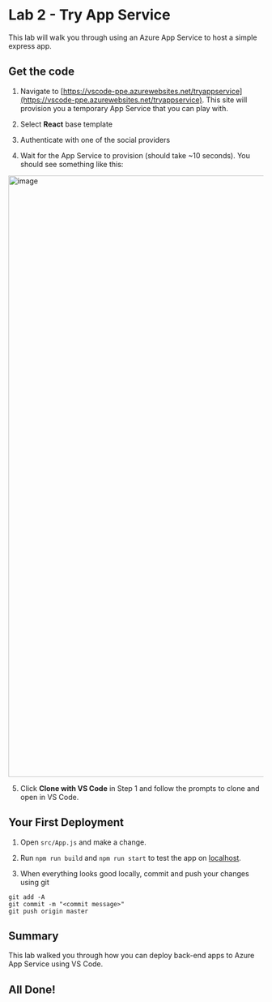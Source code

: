 # Lab 2 - Try App Service

This lab will walk you through using an Azure App Service to host a simple express app. 

## Get the code
1. Navigate to [https://vscode-ppe.azurewebsites.net/tryappservice](https://vscode-ppe.azurewebsites.net/tryappservice).
This site will provision you a temporary App Service that you can play with.

2. Select **React** base template

3. Authenticate with one of the social providers

4. Wait for the App Service to provision (should take ~10 seconds). You should see something like this:
<img width="1186" alt="image" src="https://user-images.githubusercontent.com/820883/46752696-bcc27a00-cc72-11e8-939b-b264cb0f1846.png">

5. Click **Clone with VS Code** in Step 1 and follow the prompts to clone and open in VS Code.

## Your First Deployment
1. Open `src/App.js` and make a change.

2. Run `npm run build` and `npm run start` to test the app on [localhost](https://localhost:3001). 

3. When everything looks good locally, commit and push your changes using git
```
git add -A
git commit -m "<commit message>"
git push origin master
```

## Summary
This lab walked you through how you can deploy back-end apps to Azure App Service using VS Code. 

## All Done!
